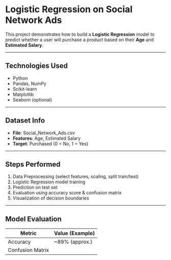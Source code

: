 #  Logistic Regression on Social Network Ads

This project demonstrates how to build a **Logistic Regression** model to predict whether a user will purchase a product based on their **Age** and **Estimated Salary**.

---

##  Technologies Used

- Python
- Pandas, NumPy
- Scikit-learn
- Matplotlib
- Seaborn (optional)

---

##  Dataset Info

- **File**: Social_Network_Ads.csv
- **Features**: Age, Estimated Salary
- **Target**: Purchased (0 = No, 1 = Yes)

---

##  Steps Performed

1. Data Preprocessing (select features, scaling, split train/test)
2. Logistic Regression model training
3. Prediction on test set
4. Evaluation using accuracy score & confusion matrix
5. Visualization of decision boundaries

---

##  Model Evaluation

| Metric              | Value (Example) |
|---------------------|-----------------|
| Accuracy            | ~89% (approx.)  |
| Confusion Matrix    |
